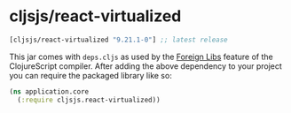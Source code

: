 # cljsjs/react-virtualized

[](dependency)
```clojure
[cljsjs/react-virtualized "9.21.1-0"] ;; latest release
```
[](/dependency)

This jar comes with `deps.cljs` as used by the [Foreign Libs][flibs] feature
of the ClojureScript compiler. After adding the above dependency to your project
you can require the packaged library like so:

```clojure
(ns application.core
  (:require cljsjs.react-virtualized))
```

[flibs]: https://clojurescript.org/reference/packaging-foreign-deps
